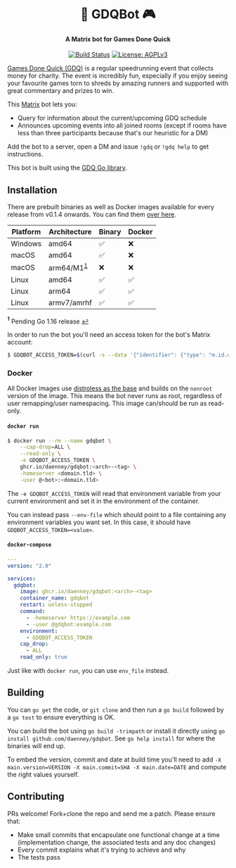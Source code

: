 <h1 align="center">
🤖 GDQBot 🎮
</h1>
<h4 align="center">A Matrix bot for Games Done Quick</h4>
<p align="center">
    <a href="https://github.com/daenney/gdqbot/actions?query=workflow%3ACI"><img src="https://github.com/daenney/gdqbot/workflows/CI/badge.svg" alt="Build Status"></a>
    <a href="LICENSE"><img src="https://img.shields.io/github/license/daenney/gdqbot" alt="License: AGPLv3"></a>
</p>

[Games Done Quick (GDQ)](https://gamesdonequick.com/) is a regular
speedrunning event that collects money for charity. The event is incredibly
fun, especially if you enjoy seeing your favourite games torn to shreds by
amazing runners and supported with great commentary and prizes to win.

This [Matrix](https://matrix.org) bot lets you:
* Query for information about the current/upcoming GDQ schedule
* Announces upcoming events into all joined rooms (except if rooms have less
  than three participants because that's our heuristic for a DM)

Add the bot to a server, open a DM and issue `!gdq` or `!gdq help` to get
instructions.

This bot is built using the [GDQ Go library](https://github.com/daenney/gdq).

## Installation

There are prebuilt binaries as well as Docker images available for every release
from v0.1.4 onwards. You can find them [over here](https://github.com/daenney/gdqbot/releases).

|Platform|Architecture|Binary|Docker
|---|---|---|---|
|Windows|amd64|✅|❌|
|macOS|amd64|✅|❌|
|macOS|arm64/M1<sup id="a1">[1](#f1)</sup>|❌|❌|
|Linux|amd64|✅|✅|
|Linux|arm64|✅|✅|
|Linux|armv7/amrhf|✅|✅|

<b id="f1"><sup>1</sup></b> Pending Go 1.16 release [↩](#a1)

In order to run the bot you'll need an access token for the bot's Matrix account:

```sh
$ GDQBOT_ACCESS_TOKEN=$(curl -s --data '{"identifier": {"type": "m.id.user", "user": "<localpart>" }, "password": "<password>", "type": "m.login.password", "device_id": "GDQBot", "initial_device_display_name": "GDQBot"}' https://<homeserver.tld>/_matrix/client/r0/login | jq -r '.access_token')
```

### Docker

All Docker images use [distroless as the base](https://github.com/GoogleContainerTools/distroless)
and builds on the `nonroot` version of the image. This means the bot never
runs as root, regardless of user remapping/user namespacing. This image
can/should be run as read-only.

#### `docker run`

```sh
$ docker run --rm --name gdqbot \
	--cap-drop=ALL \
	--read-only \
	-e GDQBOT_ACCESS_TOKEN \
	ghcr.io/daenney/gdqbot:<arch>-<tag> \
	-homeserver <domain.tld> \
	-user @<bot>:<domain.tld>
```

The `-e GDQBOT_ACCESS_TOKEN` will read that environment variable from
your current environment and set it in the environment of the container.

You can instead pass `--env-file` which should point to a file containing any
environment variables you want set. In this case, it should have
`GDQBOT_ACCESS_TOKEN=<value>`.

#### `docker-compose`

```yaml
---
version: "2.0"

services:
  gdqbot:
    image: ghcr.io/daenney/gdqbot:<arch>-<tag>
    container_name: gdqbot
    restart: unless-stopped
    command:
      - -homeserver https://example.com
      - -user @gdqbot:example.com
    environment:
      - GDQBOT_ACCESS_TOKEN
    cap_drop:
      - ALL
    read_only: true
```

Just like with `docker run`, you can use `env_file` instead.

## Building

You can `go get` the code, or `git clone` and then run a `go build` followed
by a `go test` to ensure everything is OK.

You can build the bot using `go build -trimpath` or install it directly using
`go install github.com/daenney/gdqbot`. See `go help install` for where the
binaries will end up.

To embed the version, commit and date at build time you'll need to add
`-X main.version=VERSION -X main.commit=SHA -X main.date=DATE` and compute
the right values yourself.

## Contributing

PRs welcome! Fork+clone the repo and send me a patch. Please ensure that:
* Make small commits that encapsulate one functional change at a time
  (implementation change, the associated tests and any doc changes)
* Every commit explains what it's trying to achieve and why
* The tests pass
